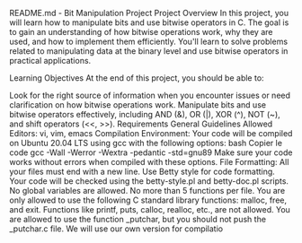 README.md - Bit Manipulation Project
Project Overview
In this project, you will learn how to manipulate bits and use bitwise operators in C. The goal is to gain an understanding of how bitwise operations work, why they are used, and how to implement them efficiently. You'll learn to solve problems related to manipulating data at the binary level and use bitwise operators in practical applications.

Learning Objectives
At the end of this project, you should be able to:

Look for the right source of information when you encounter issues or need clarification on how bitwise operations work.
Manipulate bits and use bitwise operators effectively, including AND (&), OR (|), XOR (^), NOT (~), and shift operators (<<, >>).
Requirements
General Guidelines
Allowed Editors: vi, vim, emacs
Compilation Environment:
Your code will be compiled on Ubuntu 20.04 LTS using gcc with the following options:
bash
Copier le code
gcc -Wall -Werror -Wextra -pedantic -std=gnu89
Make sure your code works without errors when compiled with these options.
File Formatting:
All your files must end with a new line.
Use Betty style for code formatting. Your code will be checked using the betty-style.pl and betty-doc.pl scripts.
No global variables are allowed.
No more than 5 functions per file.
You are only allowed to use the following C standard library functions: malloc, free, and exit. Functions like printf, puts, calloc, realloc, etc., are not allowed.
You are allowed to use the function _putchar, but you should not push the _putchar.c file. We will use our own version for compilatio
